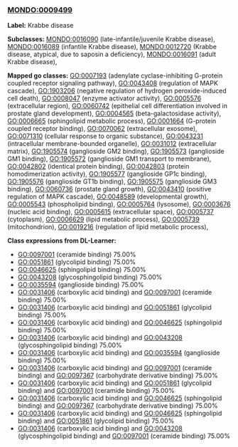 
### [MONDO:0009499](http://purl.obolibrary.org/obo/MONDO_0009499)
**Label:** Krabbe disease

**Subclasses:** [MONDO:0016090](http://purl.obolibrary.org/obo/MONDO_0016090) (late-infantile/juvenile Krabbe disease), [MONDO:0016089](http://purl.obolibrary.org/obo/MONDO_0016089) (infantile Krabbe disease), [MONDO:0012720](http://purl.obolibrary.org/obo/MONDO_0012720) (Krabbe disease, atypical, due to saposin a deficiency), [MONDO:0016091](http://purl.obolibrary.org/obo/MONDO_0016091) (adult Krabbe disease), 

**Mapped go classes:** [GO:0007193](http://purl.obolibrary.org/obo/GO_0007193) (adenylate cyclase-inhibiting G-protein coupled receptor signaling pathway), [GO:0043408](http://purl.obolibrary.org/obo/GO_0043408) (regulation of MAPK cascade), [GO:1903206](http://purl.obolibrary.org/obo/GO_1903206) (negative regulation of hydrogen peroxide-induced cell death), [GO:0008047](http://purl.obolibrary.org/obo/GO_0008047) (enzyme activator activity), [GO:0005576](http://purl.obolibrary.org/obo/GO_0005576) (extracellular region), [GO:0060742](http://purl.obolibrary.org/obo/GO_0060742) (epithelial cell differentiation involved in prostate gland development), [GO:0004565](http://purl.obolibrary.org/obo/GO_0004565) (beta-galactosidase activity), [GO:0006665](http://purl.obolibrary.org/obo/GO_0006665) (sphingolipid metabolic process), [GO:0001664](http://purl.obolibrary.org/obo/GO_0001664) (G-protein coupled receptor binding), [GO:0070062](http://purl.obolibrary.org/obo/GO_0070062) (extracellular exosome), [GO:0071310](http://purl.obolibrary.org/obo/GO_0071310) (cellular response to organic substance), [GO:0043231](http://purl.obolibrary.org/obo/GO_0043231) (intracellular membrane-bounded organelle), [GO:0031012](http://purl.obolibrary.org/obo/GO_0031012) (extracellular matrix), [GO:1905574](http://purl.obolibrary.org/obo/GO_1905574) (ganglioside GM2 binding), [GO:1905573](http://purl.obolibrary.org/obo/GO_1905573) (ganglioside GM1 binding), [GO:1905572](http://purl.obolibrary.org/obo/GO_1905572) (ganglioside GM1 transport to membrane), [GO:0042802](http://purl.obolibrary.org/obo/GO_0042802) (identical protein binding), [GO:0042803](http://purl.obolibrary.org/obo/GO_0042803) (protein homodimerization activity), [GO:1905577](http://purl.obolibrary.org/obo/GO_1905577) (ganglioside GP1c binding), [GO:1905576](http://purl.obolibrary.org/obo/GO_1905576) (ganglioside GT1b binding), [GO:1905575](http://purl.obolibrary.org/obo/GO_1905575) (ganglioside GM3 binding), [GO:0060736](http://purl.obolibrary.org/obo/GO_0060736) (prostate gland growth), [GO:0043410](http://purl.obolibrary.org/obo/GO_0043410) (positive regulation of MAPK cascade), [GO:0048589](http://purl.obolibrary.org/obo/GO_0048589) (developmental growth), [GO:0005543](http://purl.obolibrary.org/obo/GO_0005543) (phospholipid binding), [GO:0005764](http://purl.obolibrary.org/obo/GO_0005764) (lysosome), [GO:0003676](http://purl.obolibrary.org/obo/GO_0003676) (nucleic acid binding), [GO:0005615](http://purl.obolibrary.org/obo/GO_0005615) (extracellular space), [GO:0005737](http://purl.obolibrary.org/obo/GO_0005737) (cytoplasm), [GO:0006629](http://purl.obolibrary.org/obo/GO_0006629) (lipid metabolic process), [GO:0005739](http://purl.obolibrary.org/obo/GO_0005739) (mitochondrion), [GO:0019216](http://purl.obolibrary.org/obo/GO_0019216) (regulation of lipid metabolic process), 

**Class expressions from DL-Learner:**

- [GO:0097001](http://purl.obolibrary.org/obo/GO_0097001) (ceramide binding) 75.00%
- [GO:0051861](http://purl.obolibrary.org/obo/GO_0051861) (glycolipid binding) 75.00%
- [GO:0046625](http://purl.obolibrary.org/obo/GO_0046625) (sphingolipid binding) 75.00%
- [GO:0043208](http://purl.obolibrary.org/obo/GO_0043208) (glycosphingolipid binding) 75.00%
- [GO:0035594](http://purl.obolibrary.org/obo/GO_0035594) (ganglioside binding) 75.00%
- [GO:0031406](http://purl.obolibrary.org/obo/GO_0031406) (carboxylic acid binding) and [GO:0097001](http://purl.obolibrary.org/obo/GO_0097001) (ceramide binding) 75.00%
- [GO:0031406](http://purl.obolibrary.org/obo/GO_0031406) (carboxylic acid binding) and [GO:0051861](http://purl.obolibrary.org/obo/GO_0051861) (glycolipid binding) 75.00%
- [GO:0031406](http://purl.obolibrary.org/obo/GO_0031406) (carboxylic acid binding) and [GO:0046625](http://purl.obolibrary.org/obo/GO_0046625) (sphingolipid binding) 75.00%
- [GO:0031406](http://purl.obolibrary.org/obo/GO_0031406) (carboxylic acid binding) and [GO:0043208](http://purl.obolibrary.org/obo/GO_0043208) (glycosphingolipid binding) 75.00%
- [GO:0031406](http://purl.obolibrary.org/obo/GO_0031406) (carboxylic acid binding) and [GO:0035594](http://purl.obolibrary.org/obo/GO_0035594) (ganglioside binding) 75.00%
- [GO:0031406](http://purl.obolibrary.org/obo/GO_0031406) (carboxylic acid binding) and [GO:0097001](http://purl.obolibrary.org/obo/GO_0097001) (ceramide binding) and [GO:0097367](http://purl.obolibrary.org/obo/GO_0097367) (carbohydrate derivative binding) 75.00%
- [GO:0031406](http://purl.obolibrary.org/obo/GO_0031406) (carboxylic acid binding) and [GO:0051861](http://purl.obolibrary.org/obo/GO_0051861) (glycolipid binding) and [GO:0097001](http://purl.obolibrary.org/obo/GO_0097001) (ceramide binding) 75.00%
- [GO:0031406](http://purl.obolibrary.org/obo/GO_0031406) (carboxylic acid binding) and [GO:0046625](http://purl.obolibrary.org/obo/GO_0046625) (sphingolipid binding) and [GO:0097367](http://purl.obolibrary.org/obo/GO_0097367) (carbohydrate derivative binding) 75.00%
- [GO:0031406](http://purl.obolibrary.org/obo/GO_0031406) (carboxylic acid binding) and [GO:0046625](http://purl.obolibrary.org/obo/GO_0046625) (sphingolipid binding) and [GO:0051861](http://purl.obolibrary.org/obo/GO_0051861) (glycolipid binding) 75.00%
- [GO:0031406](http://purl.obolibrary.org/obo/GO_0031406) (carboxylic acid binding) and [GO:0043208](http://purl.obolibrary.org/obo/GO_0043208) (glycosphingolipid binding) and [GO:0097001](http://purl.obolibrary.org/obo/GO_0097001) (ceramide binding) 75.00%


